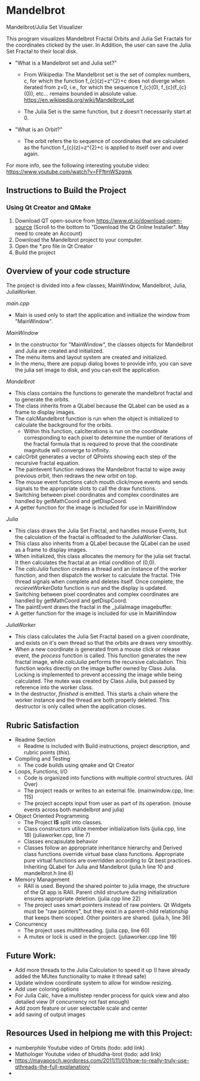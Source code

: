 # Mandelbrot
Mandelbrot/Julia Set Visualizer

This program visualizes Mandelbrot Fractal Orbits and Julia Set Fractals for the coordinates clicked by the user. In Addition, the user can save the Julia Set Fractal to their local disk.

- "What is a Mandelbrot set and Julia set?"
  - From Wikipedia: The Mandelbrot set is the set of complex numbers, c, for which the function f_{c}(z)=z^{2}+c does not diverge when iterated from z=0, i.e., for which the sequence f_{c}(0), f_{c}(f_{c}(0)), etc... remains bounded in absolute value. https://en.wikipedia.org/wiki/Mandelbrot_set

  - The Julia Set is the same function, but z doesn't necessarily start at 0. 

- "What is an Orbit?"
  - The orbit refers the to sequence of coordinates that are calculated as the function f_{c}(z)=z^{2}+c is applied to itself over and over again. 

For more info, see the following interesting youtube video: https://www.youtube.com/watch?v=FFftmWSzgmk

## Instructions to Build the Project
### Using Qt Creator and QMake
1. Download QT open-source from https://www.qt.io/download-open-source (Scroll to the bottom to "Download the Qt Online Installer". May need to create an Account)
2. Download the Mandelbrot project to your computer. 
3. Open the \*.pro file in Qt Creator
4. Build the project

## Overview of your code structure
The project is divided into a few classes, MainWindow, Mandelbrot, Julia, JuliaWorker.

*main.cpp*
- Main is used only to start the application and initialize the window from "MainWindow".

*MainWindow*
- In the constructor for "MainWindow", the classes objects for Mandelbrot and Julia are created and initialized. 
- The menu items and layout system are created and initialized. 
- In the menu, there are popup dialog boxes to provide info, you can save the julia set image to disk, and you can exit the application.

*Mandelbrot*
- This class contains the functions to generate the mandelbrot fractal and to generate the orbits. 
- The class inherits from a QLabel because the QLabel can be used as a frame to display images.
- The calcMandelbrot function is run when the object is initialized to calculate the background for the orbits. 
  - Within this function, calcIterations is run on the coordinate corresponding to each pixel to determine the number of iterations of the fractal formula that is required to prove that the coordinate magnitude will converge to infinity.
- calcOrbit generates a vector of QPoints showing each step of the recursive fractal equation. 
- The paintevent function redraws the Mandelbrot fractal to wipe away previous orbit, then redraws the new orbit on top.
- The mouse event functions catch mouth click/move events and sends signals to the appropriate slots to call the draw functions.
- Switching between pixel coordinates and complex coordinates are handled by getMathCoord and getDispCoord.
- A getter function for the image is included for use in MainWindow

*Julia*
- This class draws the Julia Set Fractal, and handles mouse Events, but the calculation of the fractal is offloaded to the JuliaWorker Class.
- This class also inherits from a QLabel because the QLabel can be used as a frame to display images.
- When initialized, this class allocates the memory for the julia set fractal. It then calculates the fractal at an intial condition of (0,0).
- The *calcJulia* function creates a thread and an instance of the worker function, and then dispatch the worker to calculate the fractal. THe thread signals when complete and deletes itself. Once complete, the *recieveWorkerData* function is run and the display is updated. 
- Switching between pixel coordinates and complex coordinates are handled by getMathCoord and getDispCoord.
- The paintEvent draws the fractal in the _juliaImage imagebuffer.
- A getter function for the image is included for use in MainWindow

*JuliaWorker*
- This class calculates the Julia Set Fractal based on a given coordinate, and exists on it's own thread so that the orbits are draws very smoothly. 
- When a new coordinate is generated from a mouse click or release event, the *process* function is called. This function generates the new fractal image, while *calcJulia* performs the recursive calculation. This function works directly on the image buffer owned by Class Julia. Locking is implemented to prevent accessing the image while being calculated. The mutex was created by Class Julia, but passed by reference into the worker class. 
- In the destructor, *finished* is emitted. This starts a chain where the worker instance and the thread are both properly deleted. This destructor is only called when the application closes.   

## Rubric Satisfaction
- Readme Section
  - Readme is included with Build instructions, project description, and rubric points (*this*).
- Compiling and Testing
  - The code builds using qmake and Qt Creator
- Loops, Functions, I/O
  - Code is organized into functions with multiple control structures. (All Over)
  - The project reads or writes to an external file. (mainwindow.cpp, line: 115)
  - The project accepts input from user as part of its operation. (mouse events across both mandelbrot and julia)
- Object Oriented Programming
  - The Project **IS** split into classes.
  - Class constructors utilize member initialization lists (julia.cpp, line 18) (juliaworker.cpp, line 7)
  - Classes encapsulate behavior
  - Classes follow an appropriate inheritance hierarchy and Derived class functions override virtual base class functions. Appropriate pure virtual functions are overridden according to Qt best practices. Inheriting QLabel for Julia and Mandelbrot (julia.h line 10 and mandelbrot.h line 6)
- Memory Management
  - RAII is used. Beyond the shared pointer to julia image, the structure of the Qt app is RAII. Parent child structure during initialization ensures appropriate deletion.   (julia.cpp line 22)
  - The project uses smart pointers instead of raw pointers. Qt Widgets must be "raw pointers", but they exist in a parent-child relationship that keeps them scoped. Other pointers are shared. (julia.h, line 36)
- Concurrency
  - The project uses multithreading. (julia.cpp, line 60)
  - A mutex or lock is used in the project. (juliaworker.cpp line 19)


## Future Work:
- Add more threads to the Julia Calculation to speed it up (I have already added the MUtex functionality to make it thread safe)
- Update window coordinate system to allow for window resizing.
- Add user coloring options
- For Julia Calc, have a multistep render process for quick view and also detailed view (If concurrency not fast enough)
- Add zoom feature or user selectable scale and center
- add saving of output images

## Resources Used in helpiong me with this Project:
- numberphile Youtube video of Orbits (todo: add link)
- Mathologer Youtube video of bhuddha-brot (todo: add link)
- https://mayaposch.wordpress.com/2011/11/01/how-to-really-truly-use-qthreads-the-full-explanation/
- 
